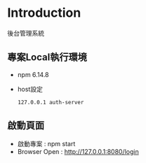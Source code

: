 # Introduction

後台管理系統

## 專案Local執行環境

* npm 6.14.8
* host設定

  ```text
  127.0.0.1 auth-server
  ```

## 啟動頁面

* 啟動專案 : npm start
* Browser Open : <http://127.0.0.1:8080/login>
